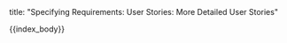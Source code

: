 <frontmatter>
title: "Specifying Requirements: User Stories: More Detailed User Stories"
</frontmatter>

{{index_body}}
